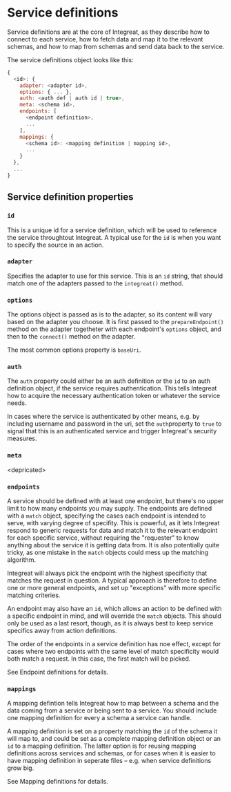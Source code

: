 # Service definitions

Service definitions are at the core of Integreat, as they describe how to connect to each service, how to fetch data and map it to the relevant schemas, and how to map from schemas and send data back to the service.

The service definitions object looks like this:

```javascript
{
  <id>: {
    adapter: <adapter id>,
    options: { ... },
    auth: <auth def | auth id | true>,
    meta: <schema id>,
    endpoints: [
      <endpoint definition>,
      ...
    ],
    mappings: {
      <schema id>: <mapping definition | mapping id>,
      ...
    }
  },
  ...
}
```

## Service definition properties

### `id`

This is a unique id for a service definition, which will be used to reference the service throughtout Integreat. A typical use for the `id` is when you want to specify the source in an action.

### `adapter`

Specifies the adapter to use for this service. This is an `id` string, that should match one of the adapters passed to the `integreat()` method.

### `options`

The options object is passed as is to the adapter, so its content will vary based on the adapter you choose. It is first passed to the `prepareEndpoint()` method on the adapter togetheter with each endpoint's `options` object, and then to the `connect()` method on the adapter.

The most common options property is `baseUri`.

### `auth`

The `auth` property could either be an auth definition or the `id` to an auth definition object, if the service requires authentication. This tells Integreat how to acquire the necessary authentication token or whatever the service needs.

In cases where the service is authenticated by other means, e.g. by including username and password in the uri, set the `auth`property to `true` to signal that this is an authenticated service and trigger Integreat's security measures.

### `meta`

&lt;depricated&gt;

### `endpoints`

A service should be defined with at least one endpoint, but there's no upper limit to how many endpoints you may supply. The endpoints are defined with a `match` object, specifying the cases each endpoint is intended to serve, with varying degree of specifity. This is powerful, as it lets Integreat respond to generic requests for data and match it to the relevant endpoint for each specific service, without requiring the "requester" to know anything about the service it is getting data from. It is also potentially quite tricky, as one mistake in the `match` objects could mess up the matching algorithm.

Integreat will always pick the endpoint with the highest specificity that matches the request in question. A typical approach is therefore to define one or more general endpoints, and set up "exceptions" with more specific matching criteries.

An endpoint may also have an `id`, which allows an action to be defined with a specific endpoint in mind, and will override the `match` objects. This should only be used as a last resort, though, as it is always best to keep service specifics away from action definitions.

The order of the endpoints in a service definition has noe effect, except for cases where two endpoints with the same level of match specificity would both match a request. In this case, the first match will be picked.

See Endpoint definitions for details.

### `mappings`

A mapping defintion tells Integreat how to map between a schema and the data coming from a service or being sent to a service. You should include one mapping definition for every a schema a service can handle.

A mapping definition is set on a property matching the `id` of the schema it will map to, and could be set as a complete mapping definition object or an `id` to a mapping definition. The latter option is for reusing mapping definitions across services and schemas, or for cases when it is easier to have mapping definition in seperate files – e.g. when service definitions grow big.

See Mapping definitions for details.

